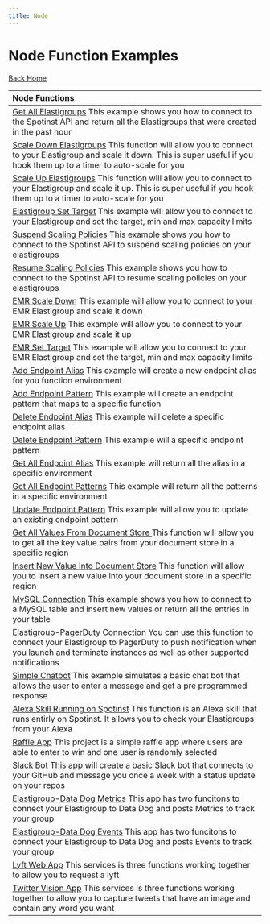 ```yaml
---
title: Node
---
```


# Node Function Examples

[Back Home](./README)

|Node Functions| 
|:--------------------------- |
|[Get All Elastigroups](./node-spotinst-api-getGroups) This example shows you how to connect to the Spotinst API and return all the Elastigroups that were created in the past hour|
|[Scale Down Elastigroups](./node-elastigroup-scaleDown) This function will allow you to connect to your Elastigroup and scale it down. This is super useful if you hook them up to a timer to auto-scale for you|
|[Scale Up Elastigroups](./node-elastigroup-scaleUp) This function will allow you to connect to your Elastigroup and scale it up. This is super useful if you hook them up to a timer to auto-scale for you|
|[Elastigroup Set Target](./node-elastigroup-setTarget) This example will allow you to connect to your Elastigroup and set the target, min and max capacity limits|
|[Suspend Scaling Policies](./node-spotinst-api-suspendPolicy)  This example shows you how to connect to the Spotinst API to suspend scaling policies on your elastigroups|
|[Resume Scaling Policies](./node-spotinst-api-resumePolicy) This example shows you how to connect to the Spotinst API to resume scaling policies on your elastigroups| 
|[EMR Scale Down](./node-emr-scaleDown) This example will allow you to connect to your EMR Elastigroup and scale it down|
|[EMR Scale Up](./node-emr-scaleUp) This example will allow you to connect to your EMR Elastigroup and scale it up| 
|[EMR Set Target](./node-emr-setTarget) This example will allow you to connect to your EMR Elastigroup and set the target, min and max capacity limits|
|[Add Endpoint Alias](./node-endpoint-addAlias) This example will create a new endpoint alias for you function environment               |
|[Add Endpoint Pattern](./node-endpoint-addPattern)  This example will create an endpoint pattern that maps to a specific function        |
|[Delete Endpoint Alias](./node-endpoint-deleteAlias)  This example will delete a specific endpoint alias                                 |
|[Delete Endpoint Pattern](./node-endpoint-deletePattern)  This example will a specific endpoint pattern                                  |
|[Get All Endpoint Alias](./node-endpoint-getAlias)  This example will return all the alias in a specific environment                     |
|[Get All Endpoint Patterns](./node-endpoint-getPattern)  This example will return all the patterns in a specific environment             |
|[Update Endpoint Pattern](./node-endpoint-updatePattern)  This example will allow you to update an existing endpoint pattern             |
|[Get All Values From Document Store ](./node-docstore-getAll)  This function will allow you to get all the key value pairs from your document store in a specific region|
|[Insert New Value Into Document Store](./node-docstore-newValue)  This function will allow you to insert a new value into your document store in a specific region|
|[MySQL Connection](./node-mysql-connection)  This example shows you how to connect to a MySQL table and insert new values or return all the entries in your table|
|[Elastigroup-PagerDuty Connection](./node-pagerduty-connection)  You can use this function to connect your Elastigroup to PagerDuty to push notification when you launch and terminate instances as well as other supported notifications| 
|[Simple Chatbot](./node-simple-chatbot)  This example simulates a basic chat bot that allows the user to enter a message and get a pre programmed response|
|[Alexa Skill Running on Spotinst](./node-alexa-skill)  This function is an Alexa skill that runs entirly on Spotinst. It allows you to check your Elastigroups from your Alexa|
|[Raffle App](./node-raffle-app)  This project is a simple raffle app where users are able to enter to win and one user is randomly selected|
|[Slack Bot](./node-slack-bot)  This app will create a basic Slack bot that connects to your GitHub and message you once a week with a status update on your repos|
|[Elastigroup-Data Dog Metrics](./node-datadog-metric)  This app has two funcitons to connect your Elastigroup to Data Dog and posts Metrics to track your group|
|[Elastigroup-Data Dog Events](./node-datadog-event)  This app has two funcitons to connect your Elastigroup to Data Dog and posts Events to track your group|
|[Lyft Web App](./node-lyft-webApp)  This services is three functions working together to allow you to request a lyft| 
|[Twitter Vision App](./node-twitter-vision)  This services is three functions working together to allow you to capture tweets that have an image and contain any word you want |